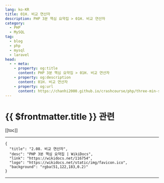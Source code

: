 ```yaml
---
lang: ko-KR
title: 01H. 비교 연산자
description: PHP 3분 핵심 요약집 > 01H. 비교 연산자
category: 
  - PHP
  - MySQL
tag: 
  - blog
  - php
  - mysql
  - laravel
head:
  - - meta:
    - property: og:title
      content: PHP 3분 핵심 요약집 > 01H. 비교 연산자
    - property: og:description
      content: 01H. 비교 연산자
    - property: og:url
      content: https://chanhi2000.github.io/crashcourse/php/three-min-summary/01-basics/01H.html
---
```


# {{ $frontmatter.title }} 관련

[[toc]]

---

```component VPCard
{
  "title": "2.08. 비교 연산자",
  "desc": "PHP 3분 핵심 요약집 | WikiDocs",
  "link": "https://wikidocs.net/116754",
  "logo": "https://wikidocs.net/static/img/favicon.ico",
  "background": "rgba(51,122,183,0.2)"
}
```

---

<TagLinks />